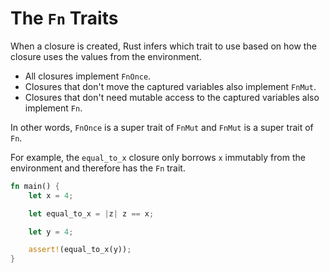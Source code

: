 # The `Fn` Traits

When a closure is created, Rust infers which trait to use based on how the
closure uses the values from the environment.

- All closures implement `FnOnce`.
- Closures that don't move the captured variables also implement `FnMut`.
- Closures that don't need mutable access to the captured variables also
  implement `Fn`.

In other words, `FnOnce` is a super trait of `FnMut` and `FnMut` is a super
trait of `Fn`.

For example, the `equal_to_x` closure only borrows `x` immutably from the
environment and therefore has the `Fn` trait.

```rust
fn main() {
    let x = 4;

    let equal_to_x = |z| z == x;

    let y = 4;

    assert!(equal_to_x(y));
}
```
